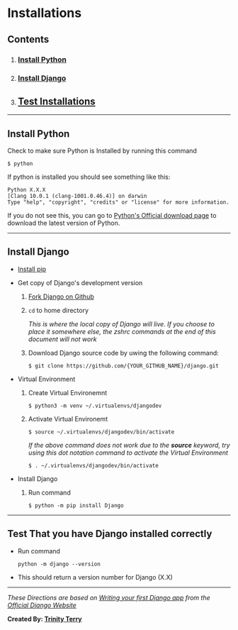 # Installations

## Contents
1. ### [Install Python](https://github.com/TrinityTerry/django-directions/blob/master/contents/installations.md#install-python-1)
1. ### [Install Django](https://github.com/TrinityTerry/django-directions/blob/master/contents/installations.md#install-django-1)
1. ## [Test Installations](https://github.com/TrinityTerry/django-directions/blob/master/contents/installations.md#test-that-you-have-django-installed-correctly)
***

## Install Python

Check to make sure Python is Installed by running this command

```shell
$ python
```

If python is installed you should see something like this:

```shell
Python X.X.X 
[Clang 10.0.1 (clang-1001.0.46.4)] on darwin
Type "help", "copyright", "credits" or "license" for more information.
```

If you do not see this, you can go to [Python's Official download page](https://www.python.org/downloads/) to download the latest version of Python.
***

## Install Django
- [Install pip](https://pip.pypa.io/en/stable/installing/)
- Get copy of Django's development version
    1. [Fork Django on Github](https://github.com/django/django/fork)
    1. ```cd``` to home directory 

        *This is where the local copy of Django will live. If you choose to place it somewhere else, the zshrc commands at the end of this document will not work*
    1. Download Django source code by uwing the following command:
        ``` shell
        $ git clone https://github.com/{YOUR_GITHUB_NAME}/django.git
        ```
- Virtual Environment
    1. Create Virtual Environemnt
        ```shell
        $ python3 -m venv ~/.virtualenvs/djangodev
        ```
    1. Activate Virtual Environemt
        ```shell
        $ source ~/.virtualenvs/djangodev/bin/activate
        ```

        *If the above command does not work due to the __source__ keyword, try using this dot notation command to activate the Virtual Environment*

        ```shell
        $ . ~/.virtualenvs/djangodev/bin/activate
        ```
- Install Django

    1. Run command
        ```shell
        $ python -m pip install Django
        ```
***

## Test That you have Django installed correctly

- Run command

    ```shell
    python -m django --version
    ```
- This should return a version number for Django (X.X)

***
*These Directions are based on [Writing your first Django app](https://docs.djangoproject.com/en/3.0/intro/tutorial01/) from the [Official Django Website](https://www.djangoproject.com/)*

__Created By: [Trinity Terry](https://github.com/TrinityTerry)__